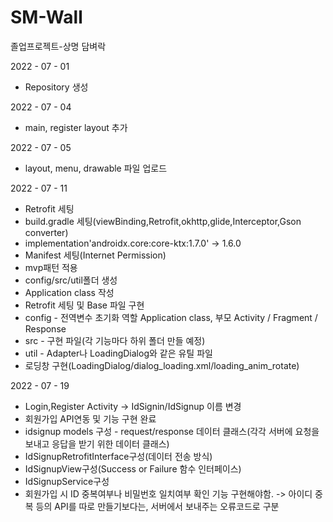 # SM-Wall
졸업프로젝트-상명 담벼락

2022 - 07 - 01
 - Repository 생성
 
2022 - 07 - 04
 - main, register layout 추가
 
2022 - 07 - 05
 - layout, menu, drawable 파일 업로드

2022 - 07 - 11
 - Retrofit 세팅
 - build.gradle 세팅(viewBinding,Retrofit,okhttp,glide,Interceptor,Gson converter)
 - implementation'androidx.core:core-ktx:1.7.0' -> 1.6.0
 - Manifest 세팅(Internet Permission)
 - mvp패턴 적용
  - config/src/util폴더 생성
  - Application class 작성
  - Retrofit 세팅 및 Base 파일 구현
  - config - 전역변수 초기화 역할 Application class, 부모 Activity / Fragment / Response
  - src - 구현 파일(각 기능마다 하위 폴더 만들 예정)
  - util - Adapter나 LoadingDialog와 같은 유틸 파일
 - 로딩창 구현(LoadingDialog/dialog_loading.xml/loading_anim_rotate)

2022 - 07 - 19
 - Login,Register Activity -> IdSignin/IdSignup 이름 변경
 - 회원가입 API연동 및 기능 구현 완료
  - idsignup models 구성 - request/response 데이터 클래스(각각 서버에 요청을 보내고 응답을 받기 위한 데이터 클래스)
  - IdSignupRetrofitInterface구성(데이터 전송 방식)
  - IdSignupView구성(Success or Failure 함수 인터페이스)
  - IdSignupService구성
  - 회원가입 시 ID 중복여부나 비밀번호 일치여부 확인 기능 구현해야함. -> 아이디 중복 등의 API를 따로 만들기보다는, 서버에서 보내주는 오류코드로 구분
